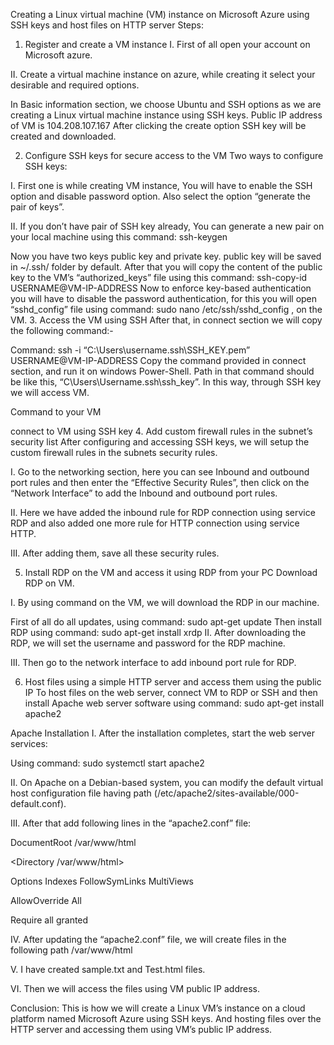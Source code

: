 Creating a Linux virtual
machine (VM) instance on Microsoft Azure using SSH keys and host files on HTTP server
Steps:
1. Register and create a VM instance
I. First of all open your account on Microsoft azure.

II. Create a virtual machine instance on azure, while creating it select your desirable and required options.

In Basic information section, we choose Ubuntu and SSH options as we are creating a Linux virtual machine instance using SSH keys.
Public IP address of VM is 104.208.107.167
After clicking the create option SSH key will be created and downloaded.

2. Configure SSH keys for secure access to the VM
Two ways to configure SSH keys:

I. First one is while creating VM instance, You will have to enable the SSH option and disable password option. Also select the option “generate the pair of keys”.


II. If you don’t have pair of SSH key already, You can generate a new pair on your local machine using this command: ssh-keygen

Now you have two keys public key and private key. public key will be saved in ~/.ssh/ folder by default. After that you will copy the content of the public key to the VM’s “authorized_keys” file using this command: ssh-copy-id USERNAME@VM-IP-ADDRESS
Now to enforce key-based authentication you will have to disable the password authentication, for this you will open “sshd_config” file using command: sudo nano /etc/ssh/sshd_config , on the VM.
3. Access the VM using SSH
After that, in connect section we will copy the following command:-

Command: ssh -i “C:\Users\username\.ssh\SSH_KEY.pem” USERNAME@VM-IP-ADDRESS
Copy the command provided in connect section, and run it on windows Power-Shell.
Path in that command should be like this, “C\Users\Username\.ssh\ssh_key”.
In this way, through SSH key we will access VM.

Command to your VM

connect to VM using SSH key
4. Add custom firewall rules in the subnet’s security list
After configuring and accessing SSH keys, we will setup the custom firewall rules in the subnets security rules.

I. Go to the networking section, here you can see Inbound and outbound port rules and then enter the “Effective Security Rules”, then click on the “Network Interface” to add the Inbound and outbound port rules.

II. Here we have added the inbound rule for RDP connection using service RDP and also added one more rule for HTTP connection using service HTTP.

III. After adding them, save all these security rules.


5. Install RDP on the VM and access it using RDP from your PC
Download RDP on VM.

I. By using command on the VM, we will download the RDP in our machine.

First of all do all updates, using command: sudo apt-get update
Then install RDP using command: sudo apt-get install xrdp
II. After downloading the RDP, we will set the username and password for the RDP machine.

III. Then go to the network interface to add inbound port rule for RDP.


6. Host files using a simple HTTP server and access them using the public IP
To host files on the web server, connect VM to RDP or SSH and then install Apache web server software using command: sudo apt-get install apache2


Apache Installation
I. After the installation completes, start the web server services:

Using command: sudo systemctl start apache2

II. On Apache on a Debian-based system, you can modify the default virtual host configuration file having path (/etc/apache2/sites-available/000-default.conf).

III. After that add following lines in the “apache2.conf” file:

DocumentRoot /var/www/html

<Directory /var/www/html>

Options Indexes FollowSymLinks MultiViews

AllowOverride All

Require all granted

</Directory>

IV. After updating the “apache2.conf” file, we will create files in the following path /var/www/html

V. I have created sample.txt and Test.html files.

VI. Then we will access the files using VM public IP address.

Conclusion:
This is how we will create a Linux VM’s instance on a cloud platform named Microsoft Azure using SSH keys. And hosting files over the HTTP server and accessing them using VM’s public IP address.
